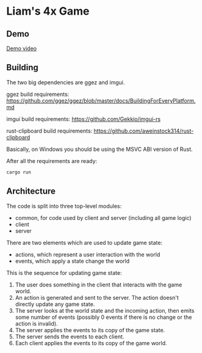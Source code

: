 # Liam's 4x Game

## Demo

[Demo video](https://streamable.com/0bmjhb)

## Building

The two big dependencies are ggez and imgui.

ggez build requirements:
https://github.com/ggez/ggez/blob/master/docs/BuildingForEveryPlatform.md

imgui build requirements:
https://github.com/Gekkio/imgui-rs

rust-clipboard build requirements:
https://github.com/aweinstock314/rust-clipboard

Basically, on Windows you should be using the MSVC ABI version of Rust.

After all the requirements are ready:
```sh
cargo run
```

## Architecture

The code is split into three top-level modules:

* common, for code used by client and server (including all game logic)
* client
* server

There are two elements which are used to update game state:

* actions, which represent a user interaction with the world
* events, which apply a state change the world

This is the sequence for updating game state:
1. The user does something in the client that interacts with the game world.
1. An action is generated and sent to the server. The action doesn't directly update any game state.
1. The server looks at the world state and the incoming action, then emits some number of events
  (possibly 0 events if there is no change or the action is invalid).
1. The server applies the events to its copy of the game state.
1. The server sends the events to each client.
1. Each client applies the events to its copy of the game world.
